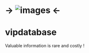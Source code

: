 # -> ![images](https://cloud.githubusercontent.com/assets/16865233/12537074/2634a316-c2bf-11e5-9ec1-ce24824f4f14.png) <- 
# vipdatabase
Valuable information is  rare  and costly !

 
